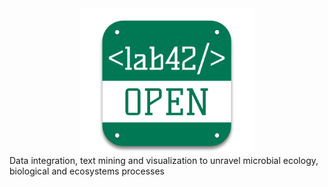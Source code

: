 <img src="logo.png" alt="lab42 OPEN" style="width: 20em; display: block; margin-left: auto; margin-right: auto;" />
Data integration, text mining and visualization to unravel microbial ecology, biological and ecosystems processes
